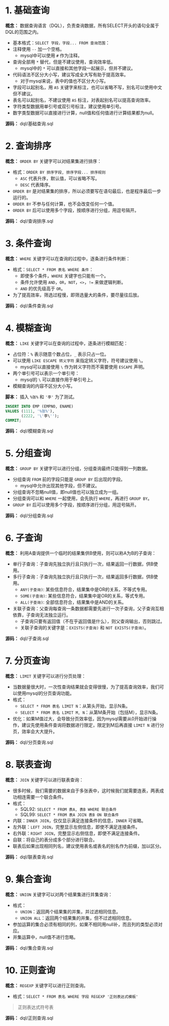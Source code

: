 # 1. 基础查询

**概念：** 数据查询语言（DQL），负责查询数据，所有SELECT开头的语句全属于DQL的范围之内。
- 基本格式：`SELECT 字段，字段... FROM 查询范围`：
- 注释使用 `--` 加一个空格。
    - mysql中可以使用 `#` 作为注释。
- 查询全部用 `*` 替代，但是不建议使用，查询效率低。
    - mysql中的 `*` 可以直接和其他字段一起展示，但并不建议。
- 代码语法不区分大小写，建议写成全大写有助于提高效率。
    - 对于mysql来说，表中的值也不区分大小写。
- 字段可以起别名，用 `AS` 关键字来标注，也可以省略不写，别名可以使用中文但不建议。
- 表名可以起别名，不建议使用 `AS` 标注，对表起别名可以提高查询效率。
- 字符类型数据用单引号或双引号标注，建议使用单引号。
- 数字类型数据可以直接进行计算，null值和任何值进行计算结果都为null。

**源码：** dql/基础查询.sql

# 2. 查询排序

**概念：** `ORDER BY` 关键字可以对结果集进行排序：
- 格式：`ORDER BY 排序字段, 排序字段... 排序规则`
    - `ASC` 代表升序，默认值，可以省略不写。
    - `DESC` 代表降序。
- `ORDER BY` 是对结果集的排序，所以必须要写在语句最后，也是程序最后一步运行的。
- `ORDER BY` 不参与任何计算，也不会改变任何一个值。
- `ORDER BY` 后可以使用多个字段，按顺序进行分组，用逗号隔开。

**源码：** dql/查询排序.sql

# 3. 条件查询

**概念：** `WHERE` 关键字可以在查询的过程中，逐条进行条件判断：
- 格式：`SELECT * FROM 表名 WHERE 条件`：
    - 即使多个条件，`WHERE` 关键字也只能有一个。
    - 条件允许使用 `AND`，`OR`，`NOT`，`<>`，`!=` 来做逻辑判断。
    - `AND` 的优先级高于 `OR`。
- 为了提高效率，筛选过程慢，即筛选量大的条件，要尽量往后放。

**源码：** dql/条件查询.sql

# 4. 模糊查询

**概念：** `LIKE` 关键字可以在查询的过程中，逐条进行模糊匹配：
- 占位符：`%` 表示随意个数占位，`_` 表示只占一位。
- 可以使用 `LIKE ESCAPE 转义字符` 来指定转义字符，符号建议使用 `\`。 
    - mysql可以直接使用 `\` 作为转义字符而不需要使用 `ESCAPE` 声明。
- 两个单引号可以表示一个单引号：
    - mysql的 `\` 可以直接作用于单引号上。
- 模糊查询的内容不区分大小写。

**脚本：** 插入 `%张%` 和 `'李'` 为了测试。
```sql
INSERT INTO EMP (EMPNO, ENAME)
VALUES (1111, '%张%'),
       (2222, '\'李\'');
COMMIT;
```

**源码：** dql/模糊查询.sql

# 5. 分组查询

**概念：** `GROUP BY` 关键字可以进行分组，分组查询最终只能得到一列数据。
- 分组查询 `FROM` 前的字段只能是 `GROUP BY` 后出现的字段。
    - mysql中允许出现其他字段，但不建议。
- 分组查询不忽略null值，即null值也可以独立成为一组。
- 分组查询可以和 `WHERE` 一起使用，会先执行 `WHERE`，再进行 `GROUP BY`。
- `GROUP BY` 后可以使用多个字段，按顺序进行分组，用逗号隔开。

**源码：** dql/分组查询.sql

# 6. 子查询

**概念：** 利用A查询提供一个临时的结果集供B使用，则可以称A为B的子查询：
- 单行子查询：子查询先独立执行且只执行一次，结果返回一行数据，供B使用。
- 多行子查询：子查询先独立执行且只执行一次，结果返回多行数据，供B使用。
    - `ANY(子查询)`: 某些信息符合，结果集中是OR的关系，不等式专用。
    - `SOME(子查询)`: 某些信息符合，结果集中是OR的关系，等式专用。
    - `ALL(子查询)`: 全部信息符合，结果集中是AND的关系。
- 关联子查询：父查询每查询一条数据都需要先进行一次子查询，父子查询互相依靠，子查询无法独立运行。
    - 子查询只要有返回值（不在乎返回值是什么），则父查询输出，否则跳过。
    - 关联子查询的关键字是：`EXISTS(子查询)` 和  `NOT EXISTS(子查询)`。

**源码：** dql/子查询.sql

# 7. 分页查询

**概念：** `LIMIT` 关键字可以进行分页处理：
- 当数据量很大时，一次性查询结果就会变得很慢，为了提高查询效率，我们可以使用mysql的分页查询功能。
- 格式：
    - `SELECT * FROM 表名 LIMIT N`：从第头开始，显示N条。
    - `SELECT * FROM 表名 LIMIT M, N`：从第M条开始（包括M），显示N条。
- 优化：如果M值过大，会导致分页效率低，因为mysql需要从0开始进行操作，建议先使用条件查询将数据进行限定，限定到M后再直接 `LIMIT N` 进行分页，效率会大大提升。

**源码：** dql/分页查询.sql

# 8. 联表查询

**概念：** `JOIN` 关键字可以进行联表查询：
- 很多时候，我们需要的数据来自于多张表中，这时候我们就需要连表，两表成功相连需要一个联合条件。
- 格式：
    - SQL92: `SELECT * FROM 表A, 表B WHERE 联合条件`
    - SQL99: `SELECT * FROM 表A JOIN 表B ON 联合条件`
- 内联：`INNER JOIN`，仅仅显示满足连接条件的信息，`INNER` 可省略。
- 左外联：`LEFT JOIN`，完整显示左侧信息，即使不满足连接条件。
- 右外联：`RIGHT JOIN`，完整显示右侧信息，即使不满足连接条件。
- 自联：将自己的表分成多个部分进行联合。
- 联表后如果出现相同列名，建议使用表名或表名的别名作为前缀，加以区分。

**源码：** dql/联表查询.sql

# 9. 集合查询

**概念：** `UNION` 关键字可以对两个结果集进行并集查询：
- 格式：
    - `UNION`：返回两个结果集的并集，并过滤相同信息。
    - `UNION ALL`：返回两个结果集的并集，但不过滤相同信息。
- 参加运算的集合必须有相同的列，如果不相同用null补，而且列的类型必须对应。
- 并集运算中，null值不进行忽略。

**源码：** dql/集合查询.sql

# 10. 正则查询

**概念：** `REGEXP` 关键字可以进行正则查询。
- 格式：`SELECT * FROM 表名 WHERE 字段 REGEXP '正则表达式模板'`

> 正则表达式符号表

**源码：** dql/正则查询.sql